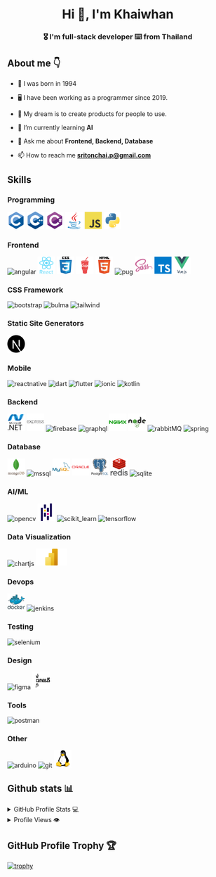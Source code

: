 <h1 align="center">Hi 👋, I'm Khaiwhan</h1>
<h3 align="center">🎖️ I'm full-stack developer ⌨️ from Thailand</h3>

## About me 👇

- 🎈 I was born in 1994

- 🖥️ I have been working as a programmer since 2019.

- 🌟 My dream is to create products for people to use.

- 🤖 I’m currently learning **AI**

- 💬 Ask me about **Frontend, Backend, Database**

- 📫 How to reach me **sritonchai.p@gmail.com**

## Skills
### Programming
<span> <img src="https://raw.githubusercontent.com/devicons/devicon/master/icons/c/c-original.svg" alt="c" width="40" height="40"/> </span> 
<span> <img src="https://raw.githubusercontent.com/devicons/devicon/master/icons/cplusplus/cplusplus-original.svg" alt="cplusplus" width="40" height="40"/> </span>
<span> <img src="https://raw.githubusercontent.com/devicons/devicon/master/icons/csharp/csharp-original.svg" alt="csharp" width="40" height="40"/> </span>
<span> <img src="https://raw.githubusercontent.com/devicons/devicon/master/icons/java/java-original.svg" alt="java" width="40" height="40"/> </span>
<span> <img src="https://raw.githubusercontent.com/devicons/devicon/master/icons/javascript/javascript-original.svg" alt="javascript" width="40" height="40"/> </span>
<span> <img src="https://raw.githubusercontent.com/devicons/devicon/master/icons/python/python-original.svg" alt="python" width="40" height="40"/> </span>
### Frontend
<span> <img src="https://github.com/angular/angular/blob/main/adev/src/assets/images/press-kit/angular_icon_gradient.gif?raw=true" alt="angular" width="40" height="40"/> </span>
<span> <img src="https://raw.githubusercontent.com/devicons/devicon/master/icons/react/react-original-wordmark.svg" alt="react" width="40" height="40"/> </span>
<span> <img src="https://raw.githubusercontent.com/devicons/devicon/master/icons/css3/css3-original-wordmark.svg" alt="css3" width="40" height="40"/> </span>
<span> <img src="https://raw.githubusercontent.com/devicons/devicon/master/icons/gulp/gulp-plain.svg" alt="gulp" width="40" height="40"/> </span>
<span> <img src="https://raw.githubusercontent.com/devicons/devicon/master/icons/html5/html5-original-wordmark.svg" alt="html5" width="40" height="40"/> </span>
<span> <img src="https://cdn.worldvectorlogo.com/logos/pug.svg" alt="pug" width="40" height="40"/> </span>
<span> <img src="https://raw.githubusercontent.com/devicons/devicon/master/icons/sass/sass-original.svg" alt="sass" width="40" height="40"/> </span>
<span> <img src="https://raw.githubusercontent.com/devicons/devicon/master/icons/typescript/typescript-original.svg" alt="typescript" width="40" height="40"/> </span>
<span> <img src="https://raw.githubusercontent.com/devicons/devicon/master/icons/vuejs/vuejs-original-wordmark.svg" alt="vuejs" width="40" height="40"/> </span>
### CSS Framework
<span> <img src="https://getbootstrap.com/docs/5.3/assets/brand/bootstrap-logo-shadow.png" alt="bootstrap" width="40" height="40"/> </span>
<span> <img src="https://raw.githubusercontent.com/gilbarbara/logos/804dc257b59e144eaca5bc6ffd16949752c6f789/logos/bulma.svg" alt="bulma" width="40" height="40"/> </span>
<span> <img src="https://www.vectorlogo.zone/logos/tailwindcss/tailwindcss-icon.svg" alt="tailwind" width="40" height="40"/> </span>
### Static Site Generators
<span> <img src="images/nextjs.png" alt="nextjs" width="40" height="40"/> </span>
### Mobile
<span> <img src="https://reactnative.dev/img/header_logo.svg" alt="reactnative" width="40" height="40"/> </span>
<span> <img src="https://www.vectorlogo.zone/logos/dartlang/dartlang-icon.svg" alt="dart" width="40" height="40"/> </span>
<span> <img src="https://www.vectorlogo.zone/logos/flutterio/flutterio-icon.svg" alt="flutter" width="40" height="40"/> </span>
<span> <img src="https://upload.wikimedia.org/wikipedia/commons/d/d1/Ionic_Logo.svg" alt="ionic" width="40" height="40"/> </span>
<span> <img src="https://www.vectorlogo.zone/logos/kotlinlang/kotlinlang-icon.svg" alt="kotlin" width="40" height="40"/> </span>
### Backend
<span> <img src="https://raw.githubusercontent.com/devicons/devicon/master/icons/dot-net/dot-net-original-wordmark.svg" alt="dotnet" width="40" height="40"/> </span>
<span> <img src="https://raw.githubusercontent.com/devicons/devicon/master/icons/express/express-original-wordmark.svg" alt="express" width="40" height="40"/> </span>
<span> <img src="https://www.vectorlogo.zone/logos/firebase/firebase-icon.svg" alt="firebase" width="40" height="40"/> </span>
<span> <img src="https://www.vectorlogo.zone/logos/graphql/graphql-icon.svg" alt="graphql" width="40" height="40"/> </span>
<span> <img src="https://raw.githubusercontent.com/devicons/devicon/master/icons/nginx/nginx-original.svg" alt="nginx" width="40" height="40"/> </span>
<span> <img src="https://raw.githubusercontent.com/devicons/devicon/master/icons/nodejs/nodejs-original-wordmark.svg" alt="nodejs" width="40" height="40"/> </span>
<span> <img src="https://www.vectorlogo.zone/logos/rabbitmq/rabbitmq-icon.svg" alt="rabbitMQ" width="40" height="40"/> </span>
<span> <img src="https://www.vectorlogo.zone/logos/springio/springio-icon.svg" alt="spring" width="40" height="40"/> </span>
### Database
<span> <img src="https://raw.githubusercontent.com/devicons/devicon/master/icons/mongodb/mongodb-original-wordmark.svg" alt="mongodb" width="40" height="40"/> </span>
<span> <img src="https://www.svgrepo.com/show/303229/microsoft-sql-server-logo.svg" alt="mssql" width="40" height="40"/> </span>
<span> <img src="https://raw.githubusercontent.com/devicons/devicon/master/icons/mysql/mysql-original-wordmark.svg" alt="mysql" width="40" height="40"/> </span>
<span> <img src="https://raw.githubusercontent.com/devicons/devicon/master/icons/oracle/oracle-original.svg" alt="oracle" width="40" height="40"/> </span>
<span> <img src="https://raw.githubusercontent.com/devicons/devicon/master/icons/postgresql/postgresql-original-wordmark.svg" alt="postgresql" width="40" height="40"/> </span>
<span> <img src="https://raw.githubusercontent.com/devicons/devicon/master/icons/redis/redis-original-wordmark.svg" alt="redis" width="40" height="40"/> </span>
<span> <img src="https://www.vectorlogo.zone/logos/sqlite/sqlite-icon.svg" alt="sqlite" width="40" height="40"/> </span>
### AI/ML
<span> <img src="https://www.vectorlogo.zone/logos/opencv/opencv-icon.svg" alt="opencv" width="40" height="40"/> </span>
<span> <img src="https://raw.githubusercontent.com/devicons/devicon/2ae2a900d2f041da66e950e4d48052658d850630/icons/pandas/pandas-original.svg" alt="pandas" width="40" height="40"/> </span>
<span> <img src="https://upload.wikimedia.org/wikipedia/commons/0/05/Scikit_learn_logo_small.svg" alt="scikit_learn" width="40" height="40"/> </span>
<span> <img src="https://www.vectorlogo.zone/logos/tensorflow/tensorflow-icon.svg" alt="tensorflow" width="40" height="40"/> </span>
### Data Visualization
<span> <img src="https://www.chartjs.org/media/logo-title.svg" alt="chartjs" width="40" height="40"/> </span>
<span> <img src="images/powerbi.png" alt="powerbi" height="40" /> </span>
### Devops
<span> <img src="https://raw.githubusercontent.com/devicons/devicon/master/icons/docker/docker-original-wordmark.svg" alt="docker" width="40" height="40"/> </span>
<span> <img src="https://www.vectorlogo.zone/logos/jenkins/jenkins-icon.svg" alt="jenkins" width="40" height="40"/> </span>
### Testing
<span> <img src="https://raw.githubusercontent.com/detain/svg-logos/780f25886640cef088af994181646db2f6b1a3f8/svg/selenium-logo.svg" alt="selenium" width="40" height="40"/> </span>
### Design
<span> <img src="https://www.vectorlogo.zone/logos/figma/figma-icon.svg" alt="figma" width="40" height="40"/> </span>
<span> <img src="https://raw.githubusercontent.com/Hardik0307/Hardik0307/master/assets/canvasjs-charts.svg" alt="canvas" width="40" height="40">
### Tools
<span> <img src="https://www.vectorlogo.zone/logos/getpostman/getpostman-icon.svg" alt="postman" width="40" height="40"/> </span>
### Other
<span> <img src="https://cdn.worldvectorlogo.com/logos/arduino-1.svg" alt="arduino" width="40" height="40"/> </span>
<span> <img src="https://www.vectorlogo.zone/logos/git-scm/git-scm-icon.svg" alt="git" width="40" height="40"/> </span>
<span> <img src="https://raw.githubusercontent.com/devicons/devicon/master/icons/linux/linux-original.svg" alt="linux" width="40" height="40"/> </span>

## Github stats 📊
<details>
  <summary>GitHub Profile Stats 💻</summary>
  <br/>
    <a href="https://github.com/anuraghazra/github-readme-stats"><img alt="khaiwhan Github Stats" src="https://github-readme-stats.vercel.app/api/?username=khaiwhan&show_icons=true&count_private=true&theme=github_dark&hide_border=true" height="192px"/></a>
    <a href="https://github.com/anuraghazra/github-readme-stats"><img alt="khaiwhan Top Languages" src="https://github-readme-stats.vercel.app/api/top-langs/?username=khaiwhan&langs_count=8&layout=compact&theme=github_dark" height="192px"/></a>
  <br/>
</details>

<details>
  <summary>Profile Views 👁️</summary>
  <br/>
 <img src="https://komarev.com/ghpvc/?username=khaiwhan&label=Profile%20views&color=0e75b6&style=flat" alt="khaiwhan" />

</details>

## GitHub Profile Trophy 🏆

[![trophy](https://github-profile-trophy.vercel.app/?username=khaiwhan&theme=darkhub)](https://github.com/ryo-ma/github-profile-trophy)
